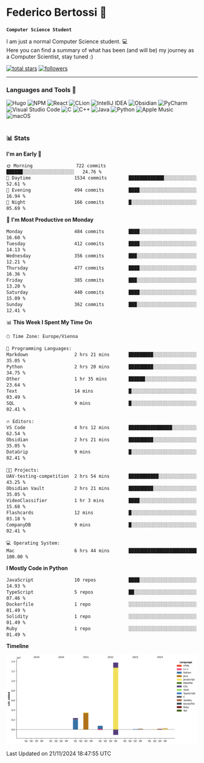# Federico Bertossi 🚀

**`Computer Science Student`**

[//]: # (Thanks to @ForrestKnight for the inspiration.)

<!-- TODO: Insert a banner image -->

I am just a normal Computer Science student. 💻 </br>
Here you can find a summary of what has been (and will be) my journey as a Computer Scientist, stay tuned :)

   <p>
      <a href="https://github.com/mrBymax?tab=repositories&sort=stargazers">
         <img alt="total stars" title="Total stars on GitHub" src="https://custom-icon-badges.demolab.com/github/stars/mrBymax?color=55960c&style=for-the-badge&labelColor=488207&logo=star"/></a>
<a href="https://github.com/mrBymax?tab=followers">
         <img alt="followers" title="Follow me on Github" src="https://custom-icon-badges.demolab.com/github/followers/mrBymax?color=236ad3&labelColor=1155ba&style=for-the-badge&logo=person-add&label=Follow&logoColor=white"/></a>
   </p>

---

<!-- TODO: Insert a GIF -->
### Languages and Tools 🧰

<!-- TODO: Change it with shields -->
![Hugo](https://img.shields.io/badge/Hugo-black.svg?style=for-the-badge&logo=Hugo)
![NPM](https://img.shields.io/badge/NPM-%23CB3837.svg?style=for-the-badge&logo=npm&logoColor=white)
![React](https://img.shields.io/badge/react-%2320232a.svg?style=for-the-badge&logo=react&logoColor=%2361DAFB)
![CLion](https://img.shields.io/badge/CLion-black?style=for-the-badge&logo=clion&logoColor=white)
![IntelliJ IDEA](https://img.shields.io/badge/IntelliJIDEA-000000.svg?style=for-the-badge&logo=intellij-idea&logoColor=white)
![Obsidian](https://img.shields.io/badge/Obsidian-%23483699.svg?style=for-the-badge&logo=obsidian&logoColor=white)
![PyCharm](https://img.shields.io/badge/pycharm-143?style=for-the-badge&logo=pycharm&logoColor=black&color=black&labelColor=green)
![Visual Studio Code](https://img.shields.io/badge/Visual%20Studio%20Code-0078d7.svg?style=for-the-badge&logo=visual-studio-code&logoColor=white)
![C](https://img.shields.io/badge/c-%2300599C.svg?style=for-the-badge&logo=c&logoColor=white)
![C++](https://img.shields.io/badge/c++-%2300599C.svg?style=for-the-badge&logo=c%2B%2B&logoColor=white)
![Java](https://img.shields.io/badge/java-%23ED8B00.svg?style=for-the-badge&logo=openjdk&logoColor=white)
![Python](https://img.shields.io/badge/python-3670A0?style=for-the-badge&logo=python&logoColor=ffdd54)
![Apple Music](https://img.shields.io/badge/Apple_Music-9933CC?style=for-the-badge&logo=apple-music&logoColor=white)
![macOS](https://img.shields.io/badge/mac%20os-000000?style=for-the-badge&logo=macos&logoColor=F0F0F0)


#

### 📊 Stats

<!-- ![My GitHub stats](https://github-readme-stats.vercel.app/api?username=mrBymax&show_icons=true&theme=dracula) -->


<!--START_SECTION:waka-->
**I'm an Early 🐤** 

```text
🌞 Morning                722 commits         ██████░░░░░░░░░░░░░░░░░░░   24.76 % 
🌆 Daytime                1534 commits        █████████████░░░░░░░░░░░░   52.61 % 
🌃 Evening                494 commits         ████░░░░░░░░░░░░░░░░░░░░░   16.94 % 
🌙 Night                  166 commits         █░░░░░░░░░░░░░░░░░░░░░░░░   05.69 % 
```
📅 **I'm Most Productive on Monday** 

```text
Monday                   484 commits         ████░░░░░░░░░░░░░░░░░░░░░   16.60 % 
Tuesday                  412 commits         ████░░░░░░░░░░░░░░░░░░░░░   14.13 % 
Wednesday                356 commits         ███░░░░░░░░░░░░░░░░░░░░░░   12.21 % 
Thursday                 477 commits         ████░░░░░░░░░░░░░░░░░░░░░   16.36 % 
Friday                   385 commits         ███░░░░░░░░░░░░░░░░░░░░░░   13.20 % 
Saturday                 440 commits         ████░░░░░░░░░░░░░░░░░░░░░   15.09 % 
Sunday                   362 commits         ███░░░░░░░░░░░░░░░░░░░░░░   12.41 % 
```


📊 **This Week I Spent My Time On** 

```text
🕑︎ Time Zone: Europe/Vienna

💬 Programming Languages: 
Markdown                 2 hrs 21 mins       █████████░░░░░░░░░░░░░░░░   35.05 % 
Python                   2 hrs 20 mins       █████████░░░░░░░░░░░░░░░░   34.75 % 
Other                    1 hr 35 mins        ██████░░░░░░░░░░░░░░░░░░░   23.64 % 
Text                     14 mins             █░░░░░░░░░░░░░░░░░░░░░░░░   03.49 % 
SQL                      9 mins              █░░░░░░░░░░░░░░░░░░░░░░░░   02.41 % 

🔥 Editors: 
VS Code                  4 hrs 12 mins       ████████████████░░░░░░░░░   62.54 % 
Obsidian                 2 hrs 21 mins       █████████░░░░░░░░░░░░░░░░   35.05 % 
DataGrip                 9 mins              █░░░░░░░░░░░░░░░░░░░░░░░░   02.41 % 

🐱‍💻 Projects: 
UAV-testing-competition  2 hrs 54 mins       ███████████░░░░░░░░░░░░░░   43.25 % 
Obsidian Vault           2 hrs 21 mins       █████████░░░░░░░░░░░░░░░░   35.05 % 
VideoClassifier          1 hr 3 mins         ████░░░░░░░░░░░░░░░░░░░░░   15.68 % 
Flashcards               12 mins             █░░░░░░░░░░░░░░░░░░░░░░░░   03.18 % 
CompanyDB                9 mins              █░░░░░░░░░░░░░░░░░░░░░░░░   02.41 % 

💻 Operating System: 
Mac                      6 hrs 44 mins       █████████████████████████   100.00 % 
```

**I Mostly Code in Python** 

```text
JavaScript               10 repos            ████░░░░░░░░░░░░░░░░░░░░░   14.93 % 
TypeScript               5 repos             ██░░░░░░░░░░░░░░░░░░░░░░░   07.46 % 
Dockerfile               1 repo              ░░░░░░░░░░░░░░░░░░░░░░░░░   01.49 % 
Solidity                 1 repo              ░░░░░░░░░░░░░░░░░░░░░░░░░   01.49 % 
Ruby                     1 repo              ░░░░░░░░░░░░░░░░░░░░░░░░░   01.49 % 
```



**Timeline**

![Lines of Code chart](https://raw.githubusercontent.com/mrBymax/mrBymax/main/assets/bar_graph.png)


 Last Updated on 21/11/2024 18:47:55 UTC
<!--END_SECTION:waka-->


[linkedin]: https://linkedin.com/federico-bertossi
[website]:  https://www.federicobertossi.com

</details>
